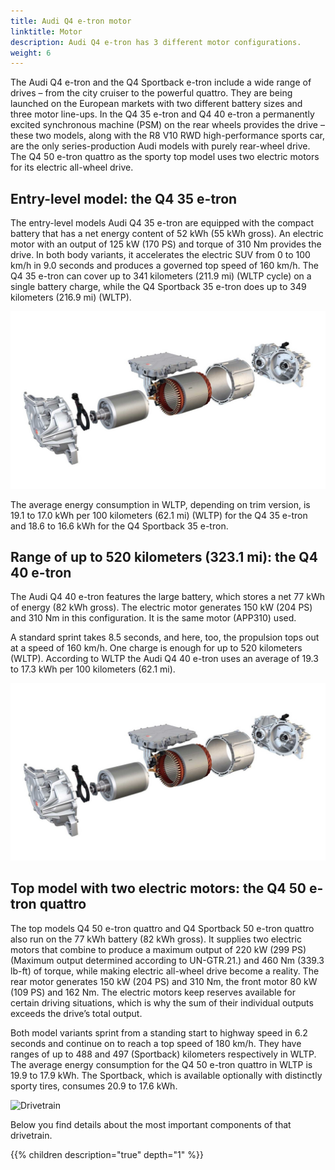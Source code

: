 ```yaml
---
title: Audi Q4 e-tron motor
linktitle: Motor
description: Audi Q4 e-tron has 3 different motor configurations.
weight: 6
---
```



The Audi Q4 e-tron and the Q4 Sportback e-tron include a wide range of drives – from the city cruiser to the powerful quattro. They are being launched on the European markets with two different battery sizes and three motor line-ups. In the Q4 35 e-tron and Q4 40 e-tron a permanently excited synchronous machine (PSM) on the rear wheels provides the drive – these two models, along with the R8 V10 RWD high-performance sports car, are the only series-production Audi models with purely rear-wheel drive. The Q4 50 e-tron quattro as the sporty top model uses two electric motors for its electric all-wheel drive.

## Entry-level model: the Q4 35 e-tron

The entry-level models Audi Q4 35 e-tron are equipped with the compact battery that has a net energy content of 52 kWh (55 kWh gross). An electric motor with an output of 125 kW (170 PS) and
torque of 310 Nm provides the drive. In both body variants, it accelerates the electric SUV from 0 to 100 km/h in 9.0 seconds and produces a governed top speed of 160 km/h.
The Q4 35 e-tron can cover up to 341 kilometers (211.9 mi) (WLTP cycle) on a single battery charge, while the Q4 Sportback 35 e-tron does up to 349 kilometers (216.9 mi) (WLTP).

![APP 310 Motor](app310b.jpg "APP 310 motor")

The average energy consumption in WLTP, depending on trim version, is 19.1 to 17.0 kWh per 100 kilometers (62.1 mi) (WLTP) for the Q4 35 e-tron and 18.6 to 16.6 kWh for the Q4 Sportback 35 e-tron.

## Range of up to 520 kilometers (323.1 mi): the Q4 40 e-tron

The Audi Q4 40 e-tron features the large battery, which stores a net 77 kWh of energy (82 kWh gross). 
The electric motor generates 150 kW (204 PS) and 310 Nm in this configuration. It is the same motor (APP310) used. 

A standard sprint takes 8.5 seconds, and here, too, the propulsion tops 
out at a speed of 160 km/h. One charge is enough for up to 520 kilometers (WLTP). According to WLTP the Audi Q4 40 e-tron uses an 
average of 19.3 to 17.3 kWh per 100 kilometers (62.1 mi).

![App 310](app310b.jpg "The APP 310 motor is so small it fit in a bag")

## Top model with two electric motors: the Q4 50 e-tron quattro

The top models Q4 50 e-tron quattro and Q4 Sportback 50 e-tron quattro also run on the 77 kWh battery (82 kWh gross). It supplies two electric motors that combine to produce a maximum output of 220 kW (299 PS)(Maximum output determined according to UN-GTR.21.) and 460 Nm (339.3 lb-ft) of torque, while making electric all-wheel drive become a reality. The rear motor generates 150 kW (204 PS) and 310 Nm, the front motor 80 kW (109 PS) and 162 Nm. The electric motors keep reserves available for certain driving situations, which is why the sum of their individual outputs exceeds the drive’s total output.

Both model variants sprint from a standing start to highway speed in 6.2 seconds and continue on to reach a top speed of 180 km/h. They have ranges of up to 488 and 497 (Sportback) kilometers respectively in WLTP. The average energy consumption for the Q4 50 e-tron quattro in WLTP is 19.9 to 17.9 kWh. The Sportback, which is available optionally with distinctly sporty tires, consumes 20.9 to 17.6 kWh.


![Drivetrain](drivetrain.jpg "Audi Q4 e-tron drivetrain")

Below you find details about the most important components of that drivetrain.


{{% children description="true" depth="1" %}}
